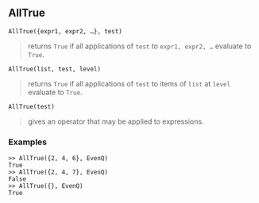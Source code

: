 ## AllTrue

``` 
AllTrue({expr1, expr2, …}, test)
``` 
> returns `True` if all applications of `test` to `expr1, expr2, …` evaluate to `True`.

```
AllTrue(list, test, level)
```
> returns `True` if all applications of `test` to items of `list` at `level` evaluate to `True`.

```
AllTrue(test)
```
> gives an operator that may be applied to expressions.

### Examples
```
>> AllTrue({2, 4, 6}, EvenQ)
True
>> AllTrue({2, 4, 7}, EvenQ)
False
>> AllTrue({}, EvenQ)
True
```